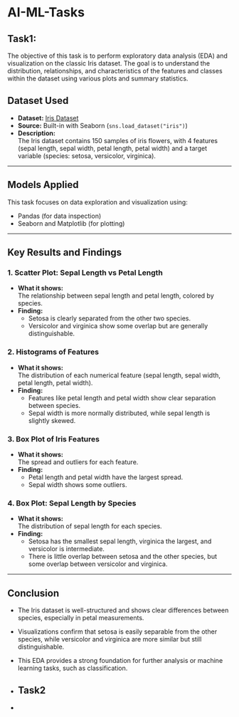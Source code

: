 # AI-ML-Tasks

## Task1:
The objective of this task is to perform exploratory data analysis (EDA) and visualization on the classic Iris dataset. The goal is to understand the distribution, relationships, and characteristics of the features and classes within the dataset using various plots and summary statistics.

## Dataset Used
- **Dataset:** [Iris Dataset](https://en.wikipedia.org/wiki/Iris_flower_data_set)
- **Source:** Built-in with Seaborn (`sns.load_dataset("iris")`)
- **Description:**  
  The Iris dataset contains 150 samples of iris flowers, with 4 features (sepal length, sepal width, petal length, petal width) and a target variable (species: setosa, versicolor, virginica).

---

## Models Applied
  This task focuses on data exploration and visualization using:
  - Pandas (for data inspection)
  - Seaborn and Matplotlib (for plotting)
---

## Key Results and Findings

### 1. **Scatter Plot: Sepal Length vs Petal Length**
- **What it shows:**  
  The relationship between sepal length and petal length, colored by species.
- **Finding:**  
  - Setosa is clearly separated from the other two species.
  - Versicolor and virginica show some overlap but are generally distinguishable.

### 2. **Histograms of Features**
- **What it shows:**  
  The distribution of each numerical feature (sepal length, sepal width, petal length, petal width).
- **Finding:**  
  - Features like petal length and petal width show clear separation between species.
  - Sepal width is more normally distributed, while sepal length is slightly skewed.

### 3. **Box Plot of Iris Features**
- **What it shows:**  
  The spread and outliers for each feature.
- **Finding:**  
  - Petal length and petal width have the largest spread.
  - Sepal width shows some outliers.

### 4. **Box Plot: Sepal Length by Species**
- **What it shows:**  
  The distribution of sepal length for each species.
- **Finding:**  
  - Setosa has the smallest sepal length, virginica the largest, and versicolor is intermediate.
  - There is little overlap between setosa and the other species, but some overlap between versicolor and virginica.

---

## Conclusion

- The Iris dataset is well-structured and shows clear differences between species, especially in petal measurements.
- Visualizations confirm that setosa is easily separable from the other species, while versicolor and virginica are more similar but still distinguishable.
- This EDA provides a strong foundation for further analysis or machine learning tasks, such as classification.

- ## Task2
- 
